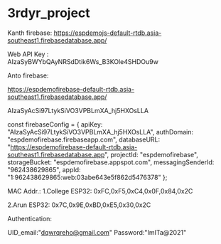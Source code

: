 # 3rdyr_project

Kanth firebase:
https://espdemojs-default-rtdb.asia-southeast1.firebasedatabase.app/ 

Web API Key :  
AIzaSyBWYbQAyNRSdDtik6Ws_B3KOle4SHDOu9w 

Anto firebase:

https://espdemofirebase-default-rtdb.asia-southeast1.firebasedatabase.app/ 

AIzaSyAcSi97LtykSiVO3VPBLmXA_hj5HXOsLLA



const firebaseConfig = {
  apiKey: "AIzaSyAcSi97LtykSiVO3VPBLmXA_hj5HXOsLLA",
  authDomain: "espdemofirebase.firebaseapp.com",
  databaseURL: "https://espdemofirebase-default-rtdb.asia-southeast1.firebasedatabase.app",
  projectId: "espdemofirebase",
  storageBucket: "espdemofirebase.appspot.com",
  messagingSenderId: "962438629865",
  appId: "1:962438629865:web:03abe643e5f862d5476378"
};



MAC Addr.: 
1.College ESP32: 0xFC,0xF5,0xC4,0x0F,0x84,0x2C

2.Arun ESP32:    0x7C,0x9E,0xBD,0xE5,0x30,0x2C 

Authentication: 

UID_email:"dqwrqreho@gmail.com" 
Password:"ImITa@2021"